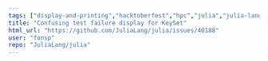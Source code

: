 ```yaml
---
tags: ["display-and-printing","hacktoberfest","hpc","julia","julia-language","machine-learning","numerical","programming-language","science","scientific"]
title: "Confusing test failure display for KeySet"
html_url: "https://github.com/JuliaLang/julia/issues/40188"
user: "fonsp"
repo: "JuliaLang/julia"
---
```


